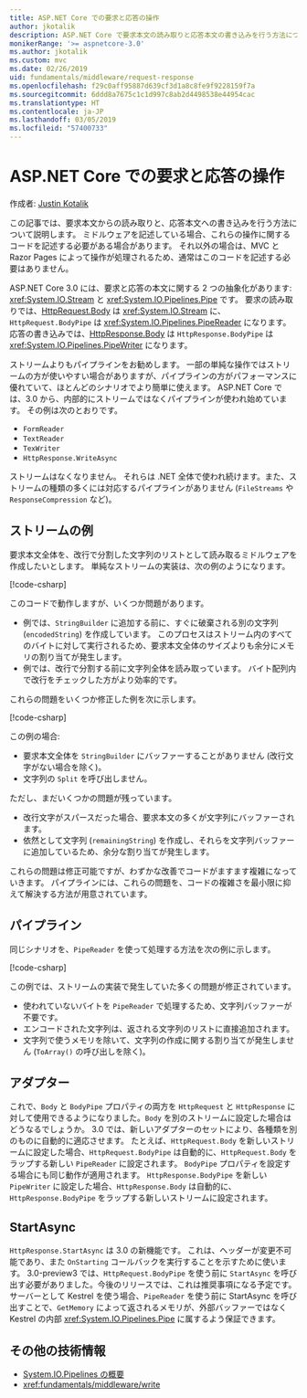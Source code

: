 ```yaml
---
title: ASP.NET Core での要求と応答の操作
author: jkotalik
description: ASP.NET Core で要求本文の読み取りと応答本文の書き込みを行う方法について説明します。
monikerRange: '>= aspnetcore-3.0'
ms.author: jkotalik
ms.custom: mvc
ms.date: 02/26/2019
uid: fundamentals/middleware/request-response
ms.openlocfilehash: f29c0aff95887d639cf3d1a8c8fe9f9228159f7a
ms.sourcegitcommit: 6ddd8a7675c1c1d997c8ab2d4498538e44954cac
ms.translationtype: HT
ms.contentlocale: ja-JP
ms.lasthandoff: 03/05/2019
ms.locfileid: "57400733"
---
```

# <a name="request-and-response-operations-in-aspnet-core"></a>ASP.NET Core での要求と応答の操作

作成者: [Justin Kotalik](https://github.com/jkotalik)

この記事では、要求本文からの読み取りと、応答本文への書き込みを行う方法について説明します。 ミドルウェアを記述している場合、これらの操作に関するコードを記述する必要がある場合があります。 それ以外の場合は、MVC と Razor Pages によって操作が処理されるため、通常はこのコードを記述する必要はありません。

ASP.NET Core 3.0 には、要求と応答の本文に関する 2 つの抽象化があります: <xref:System.IO.Stream> と <xref:System.IO.Pipelines.Pipe> です。 要求の読み取りでは、[HttpRequest.Body](xref:Microsoft.AspNetCore.Http.HttpRequest.Body) は <xref:System.IO.Stream> に、`HttpRequest.BodyPipe` は <xref:System.IO.Pipelines.PipeReader> になります。 応答の書き込みでは、[HttpResponse.Body](xref:Microsoft.AspNetCore.Http.HttpResponse.Body) は `HttpResponse.BodyPipe` は <xref:System.IO.Pipelines.PipeWriter> になります。

ストリームよりもパイプラインをお勧めします。 一部の単純な操作ではストリームの方が使いやすい場合がありますが、パイプラインの方がパフォーマンスに優れていて、ほとんどのシナリオでより簡単に使えます。 ASP.NET Core では、3.0 から、内部的にストリームではなくパイプラインが使われ始めています。 その例は次のとおりです。

- `FormReader`
- `TextReader`
- `TexWriter`
- `HttpResponse.WriteAsync`

ストリームはなくなりません。 それらは .NET 全体で使われ続けます。また、ストリームの種類の多くには対応するパイプラインがありません (`FileStreams` や `ResponseCompression` など)。

## <a name="stream-examples"></a>ストリームの例

要求本文全体を、改行で分割した文字列のリストとして読み取るミドルウェアを作成したいとします。 単純なストリームの実装は、次の例のようになります。

[!code-csharp[](request-response/samples/3.x/RequestResponseSample/Startup.cs?name=GetListOfStringsFromStream)]

このコードで動作しますが、いくつか問題があります。

- 例では、`StringBuilder` に追加する前に、すぐに破棄される別の文字列 (`encodedString`) を作成しています。 このプロセスはストリーム内のすべてのバイトに対して実行されるため、要求本文全体のサイズよりも余分にメモリの割り当てが発生します。
- 例では、改行で分割する前に文字列全体を読み取っています。 バイト配列内で改行をチェックした方がより効率的です。

これらの問題をいくつか修正した例を次に示します。

[!code-csharp[](request-response/samples/3.x/RequestResponseSample/Startup.cs?name=GetListOfStringsFromStreamMoreEfficient)]

この例の場合:

- 要求本文全体を `StringBuilder` にバッファーすることがありません (改行文字がない場合を除く)。
- 文字列の `Split` を呼び出しません。

ただし、まだいくつかの問題が残っています。

- 改行文字がスパースだった場合、要求本文の多くが文字列にバッファーされます。
- 依然として文字列 (`remainingString`) を作成し、それらを文字列バッファーに追加しているため、余分な割り当てが発生します。

これらの問題は修正可能ですが、わずかな改善でコードがますます複雑になっていきます。 パイプラインには、これらの問題を、コードの複雑さを最小限に抑えて解決する方法が用意されています。

## <a name="pipelines"></a>パイプライン

同じシナリオを、`PipeReader` を使って処理する方法を次の例に示します。

[!code-csharp[](request-response/samples/3.x/RequestResponseSample/Startup.cs?name=GetListOfStringFromPipe)]

この例では、ストリームの実装で発生していた多くの問題が修正されています。

- 使われていないバイトを `PipeReader` で処理するため、文字列バッファーが不要です。
- エンコードされた文字列は、返される文字列のリストに直接追加されます。
- 文字列で使うメモリを除いて、文字列の作成に関する割り当てが発生しません (`ToArray()` の呼び出しを除く)。

## <a name="adapters"></a>アダプター

これで、`Body` と `BodyPipe` プロパティの両方を `HttpRequest` と `HttpResponse` に対して使用できるようになりました。`Body` を別のストリームに設定した場合はどうなるでしょうか。 3.0 では、新しいアダプターのセットにより、各種類を別のものに自動的に適応させます。 たとえば、`HttpRequest.Body` を新しいストリームに設定した場合、`HttpRequest.BodyPipe` は自動的に、`HttpRequest.Body` をラップする新しい `PipeReader` に設定されます。 `BodyPipe` プロパティを設定する場合にも同じ動作が適用されます。 `HttpResponse.BodyPipe` を新しい `PipeWriter` に設定した場合、`HttpResponse.Body` は自動的に、`HttpResponse.BodyPipe` をラップする新しいストリームに設定されます。

## <a name="startasync"></a>StartAsync

`HttpResponse.StartAsync` は 3.0 の新機能です。 これは、ヘッダーが変更不可能であり、また `OnStarting` コールバックを実行することを示すために使います。 3.0-preview3 では、`HttpRequest.BodyPipe` を使う前に `StartAsync` を呼び出す必要がありました。今後のリリースでは、これは推奨事項になる予定です。 サーバーとして Kestrel を使う場合、`PipeReader` を使う前に StartAsync を呼び出すことで、`GetMemory` によって返されるメモリが、外部バッファーではなく Kestrel の内部 <xref:System.IO.Pipelines.Pipe> に属するよう保証できます。

## <a name="additional-resources"></a>その他の技術情報

* [System.IO.Pipelines の概要](https://devblogs.microsoft.com/dotnet/system-io-pipelines-high-performance-io-in-net/)
* <xref:fundamentals/middleware/write>